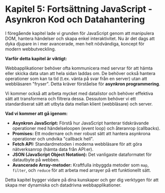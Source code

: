 # Kapitel 5: Fortsättning JavaScript - Asynkron Kod och Datahantering

I föregående kapitel lade vi grunden för JavaScript genom att manipulera DOM, hantera händelser och skapa enkel interaktivitet. Nu är det dags att dyka djupare in i mer avancerade, men helt nödvändiga, koncept för modern webbutveckling.

**Varför detta kapitel är viktigt:**

Webbapplikationer behöver ofta kommunicera med servrar för att hämta eller skicka data utan att hela sidan laddas om. De behöver också hantera operationer som kan ta tid (t.ex. vänta på svar från en server) utan att webbläsaren "fryser". Detta kräver förståelse för **asynkron programmering**.

Vi kommer också att arbeta mycket med datalistor och behöver effektiva sätt att transformera och filtrera dessa. Dessutom behöver vi ett standardiserat sätt att utbyta data mellan klient (webbläsare) och server.

**Vad vi kommer att gå igenom:**

*   **Asynkron JavaScript:** Förstå hur JavaScript hanterar tidskrävande operationer med händelseloopen (event loop) och återanrop (callbacks).
*   **Promises:** Ett modernare och mer robust sätt att hantera asynkrona operationer och undvika "callback hell".
*   **Fetch API:** Standardmetoden i moderna webbläsare för att göra nätverksanrop (hämta data från API:er).
*   **JSON (JavaScript Object Notation):** Det vanligaste dataformatet för datautbyte på webben.
*   **Avancerade Array-metoder:** Kraftfulla inbyggda metoder som `map`, `filter`, och `reduce` för att arbeta med arrayer på ett funktionellt sätt.

Detta kapitel bygger vidare på dina kunskaper och ger dig verktygen för att skapa mer dynamiska och datadrivna webbapplikationer.
